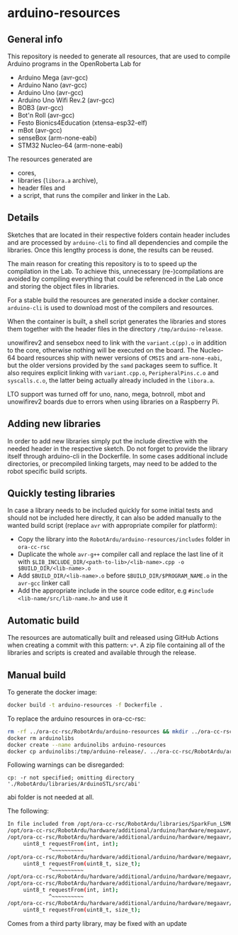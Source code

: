 # arduino-resources

## General info
This repository is needed to generate all resources, that are used to compile Arduino programs in the OpenRoberta Lab for

- Arduino Mega (avr-gcc)
- Arduino Nano (avr-gcc)
- Arduino Uno (avr-gcc)
- Arduino Uno Wifi Rev.2 (avr-gcc)
- BOB3 (avr-gcc)
- Bot'n Roll (avr-gcc)
- Festo Bionics4Education (xtensa-esp32-elf)
- mBot (avr-gcc)
- senseBox (arm-none-eabi)
- STM32 Nucleo-64 (arm-none-eabi)

The resources generated are

- cores,
- libraries (`libora.a` archive),
- header files and
- a script, that runs the compiler and linker in the Lab.

## Details

Sketches that are located in their respective folders contain header includes and are processed by `arduino-cli` to
find all dependencies and compile the libraries. Once this lengthy process is done, the results can be reused.

The main reason for creating this repository is to to speed up the compilation in the Lab. To achieve this,
unnecessary (re-)compilations are avoided by compiling everything that could be referenced in the Lab once and
storing the object files in libraries.

For a stable build the resources are generated inside a docker container. `arduino-cli` is used to download most of
the compilers and resources.

When the container is built, a shell script generates the libraries and stores them together with the header files
in the directory `/tmp/arduino-release`.

unowifirev2 and sensebox need to link with the `variant.c(pp).o` in addition to the core, otherwise nothing will be executed on the board.
The Nucleo-64 board resources ship with newer versions of `CMSIS` and `arm-none-eabi`, but the older versions provided by the `samd` packages seem to suffice. It also requires explicit linking with `variant.cpp.o`, `PeripheralPins.c.o` and `syscalls.c.o`, the latter being actually already included in the `libora.a`.

LTO support was turned off for uno, nano, mega, botnroll, mbot and unowifirev2 boards due to errors when using libraries on a Raspberry Pi.

## Adding new libraries

In order to add new libraries simply put the include directive with the needed header in the respective sketch.
Do not forget to provide the library itself through arduino-cli in the Dockerfile.
In some cases additional include directories, or precompiled linking targets, may need to be added to the robot specific build scripts.

## Quickly testing libraries

In case a library needs to be included quickly for some initial tests and should not be included here directly, it can also be added manually to the wanted build script (replace `avr` with appropriate compiler for platform):

- Copy the library into the `RobotArdu/arduino-resources/includes` folder in `ora-cc-rsc`
- Duplicate the whole `avr-g++` compiler call and replace the last line of it with `$LIB_INCLUDE_DIR/<path-to-lib>/<lib-name>.cpp -o $BUILD_DIR/<lib-name>.o`
- Add `$BUILD_DIR/<lib-name>.o` before `$BUILD_DIR/$PROGRAM_NAME.o` in the `avr-gcc` linker call
- Add the appropriate include in the source code editor, e.g `#include <lib-name/src/lib-name.h>` and use it

## Automatic build

The resources are automatically built and released using GitHub Actions when creating a commit with this pattern: `v*`.
A zip file containing all of the libraries and scripts is created and available through the release.

## Manual build

To generate the docker image:

```bash
docker build -t arduino-resources -f Dockerfile .
```

To replace the arduino resources in ora-cc-rsc:

```bash
rm -rf ../ora-cc-rsc/RobotArdu/arduino-resources && mkdir ../ora-cc-rsc/RobotArdu/arduino-resources
docker rm arduinolibs
docker create --name arduinolibs arduino-resources
docker cp arduinolibs:/tmp/arduino-release/. ../ora-cc-rsc/RobotArdu/arduino-resources
```

Following warnings can be disregarded:

`cp: -r not specified; omitting directory './RobotArdu/libraries/ArduinoSTL/src/abi'`

abi folder is not needed at all.

The following:

```bash
In file included from /opt/ora-cc-rsc/RobotArdu/libraries/SparkFun_LSM6DS3_Breakout/src/SparkFunLSM6DS3.cpp:32:0:
/opt/ora-cc-rsc/RobotArdu/hardware/additional/arduino/hardware/megaavr/1.8.5/libraries/Wire/src/Wire.h: In member function 'status_t LSM6DS3Core::readRegisterRegion(uint8_t*, uint8_t, uint8_t)':
/opt/ora-cc-rsc/RobotArdu/hardware/additional/arduino/hardware/megaavr/1.8.5/libraries/Wire/src/Wire.h:62:13: note: candidate 1: uint8_t TwoWire::requestFrom(int, int)
     uint8_t requestFrom(int, int);
             ^~~~~~~~~~~
/opt/ora-cc-rsc/RobotArdu/hardware/additional/arduino/hardware/megaavr/1.8.5/libraries/Wire/src/Wire.h:60:13: note: candidate 2: virtual uint8_t TwoWire::requestFrom(uint8_t, size_t)
     uint8_t requestFrom(uint8_t, size_t);
             ^~~~~~~~~~~
/opt/ora-cc-rsc/RobotArdu/hardware/additional/arduino/hardware/megaavr/1.8.5/libraries/Wire/src/Wire.h: In member function 'status_t LSM6DS3Core::readRegister(uint8_t*, uint8_t)':
/opt/ora-cc-rsc/RobotArdu/hardware/additional/arduino/hardware/megaavr/1.8.5/libraries/Wire/src/Wire.h:62:13: note: candidate 1: uint8_t TwoWire::requestFrom(int, int)
     uint8_t requestFrom(int, int);
             ^~~~~~~~~~~
/opt/ora-cc-rsc/RobotArdu/hardware/additional/arduino/hardware/megaavr/1.8.5/libraries/Wire/src/Wire.h:60:13: note: candidate 2: virtual uint8_t TwoWire::requestFrom(uint8_t, size_t)
     uint8_t requestFrom(uint8_t, size_t);
```

Comes from a third party library, may be fixed with an update
